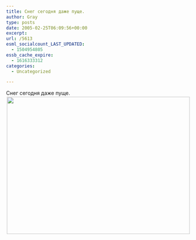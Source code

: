 ```yaml
---
title: Снег сегодня даже пуще.
author: Gray
type: posts
date: 2005-02-25T06:09:56+00:00
excerpt:
url: /5613
esml_socialcount_LAST_UPDATED:
  - 1504954805
essb_cache_expire:
  - 1616333312
categories:
  - Uncategorized

---
```








Снег сегодня даже пуще.  
<img src="https://i0.wp.com/images8.fotki.com/v160/photos/5/520379/1886107/002070-vi.jpg?resize=500%2C375" title="" width="500" height="375" border="0" hspace="2" vspace="2" alt="" data-recalc-dims="1" />
